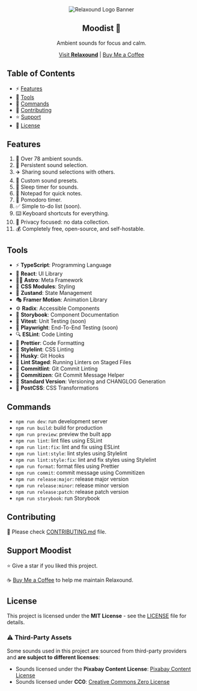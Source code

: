 <div align="center">
  <img src="/assets/banner.svg" alt="Relaxound Logo Banner" />
  <h2>Moodist 🌲</h2>
  <p>Ambient sounds for focus and calm.</p>
  <a href="https://relaxound.space/">Visit <strong>Relaxound</strong></a> | <a href="https://buymeacoffee.com/jenray">Buy Me a Coffee</a>
</div>

## Table of Contents

- ⚡ [Features](#features)
- 🧰 [Tools](#tools)
- 🔮 [Commands](#commands)
- 🚧 [Contributing](#contributing)
- ⭐ [Support](#support-moodist)
- 📜 [License](#license)

## Features

1. 🎵 Over 78 ambient sounds.
1. 📝 Persistent sound selection.
1. ✈️ Sharing sound selections with others.
1. 🧰 Custom sound presets.
1. 🌙 Sleep timer for sounds.
1. 📓 Notepad for quick notes.
1. 🍅 Pomodoro timer.
1. ✅ Simple to-do list (soon).
1. ⌨️ Keyboard shortcuts for everything.
1. 🥷 Privacy focused: no data collection.
1. 💰 Completely free, open-source, and self-hostable.

## Tools

- ⚡ **TypeScript**: Programming Language
- 🔨 **React**: UI Library
- 🧑‍🚀 **Astro**: Meta Framework
- 🎨 **CSS Modules**: Styling
- 🐻 **Zustand**: State Management
- 🎭 **Framer Motion**: Animation Library
- ⚙️ **Radix**: Accessible Components
- 📕 **Storybook**: Component Documentation
- 🧪 **Vitest**: Unit Testing (soon)
- 🔭 **Playwright**: End-To-End Testing (soon)
- 🔍 **ESLint**: Code Linting
- 🧹 **Prettier**: Code Formatting
- 🧼 **Stylelint**: CSS Linting
- 🐶 **Husky**: Git Hooks
- 📝 **Lint Staged**: Running Linters on Staged Files
- 🧽 **Commitlint**: Git Commit Linting
- 🧭 **Commitizen**: Git Commit Message Helper
- 📓 **Standard Version**: Versioning and CHANGLOG Generation
- 🧰 **PostCSS**: CSS Transformations

## Commands

- `npm run dev`: run development server
- `npm run build`: build for production
- `npm run preview`: preview the built app
- `npm run lint`: lint files using ESLint
- `npm run lint:fix`: lint and fix using ESLint
- `npm run lint:style`: lint styles using Stylelint
- `npm run lint:style:fix`: lint and fix styles using Stylelint
- `npm run format`: format files using Prettier
- `npm run commit`: commit message using Commitizen
- `npm run release:major`: release major version
- `npm run release:minor`: release minor version
- `npm run release:patch`: release patch version
- `npm run storybook`: run Storybook

## Contributing

🚧 Please check [CONTRIBUTING.md](CONTRIBUTING.md) file.

## Support Moodist

⭐ Give a star if you liked this project.

☕ [Buy Me a Coffee](https://buymeacoffee.com/jenray) to help me maintain Relaxound.

## License

This project is licensed under the **MIT License** - see the [LICENSE](LICENSE) file for details.

### ⚠️ Third-Party Assets

Some sounds used in this project are sourced from third-party providers and **are subject to different licenses**:

- Sounds licensed under the **Pixabay Content License**: [Pixabay Content License](https://pixabay.com/service/license-summary/)
- Sounds licensed under **CC0**: [Creative Commons Zero License](https://creativecommons.org/publicdomain/zero/1.0/)
